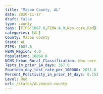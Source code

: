```yaml
---
title: "Macon County, AL"
date: 2020-11-17
draft: false
type: county
tags: [FIPS:1087.0,FEMA:4.0,Non-core,Red]
categories: [AL]
County: Macon County
State: AL
FIPS: 1087.0
FEMA_Region: 4.0
Population: 18068.0
NCHS_Urban_Rural_Classification: Non-core
Tests_in_prior_14_days: 367.0
Fourteen_day_test_rate_per_100000: 2031.0
Percent_Positivity_in_prior_14_days: 0.153
Level: Red
url: /states/AL/macon-county
---
```



